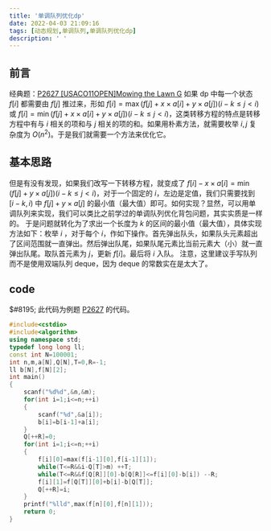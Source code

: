 ```yaml
---
title: '单调队列优化dp'
date: 2022-04-03 21:09:16
tags: [动态规划,单调队列,单调队列优化dp]
description: ' '
---
```


## 前言
经典题：[P2627 [USACO11OPEN]Mowing the Lawn G](https://www.luogu.com.cn/problem/P2627)
如果 dp 中每一个状态 $f[i]$ 都需要由 $f[j]$ 推过来，形如 $f[i]=\max(f[j]+x\times a[i]+y\times a[j])(i-k\leqslant j < i)$ 或 $f[i]=\min(f[j]+x\times a[i]+y\times a[j])(i-k\leqslant j < i)$，这类转移方程的特点是转移方程中有与 $i$ 相关的项和与 $j$ 相关的项的和。如果用朴素方法，就需要枚举 $i,j$ 复杂度为 $O(n^2)$。于是我们就需要一个方法来优化它。
## 基本思路
但是有没有发现，如果我们改写一下转移方程，就变成了 $f[i]-x\times a[i]=\min(f[j]+y\times a[j])(i-k\leqslant j < i)$，对于一个固定的 $i$，左边是定值，我们只需要找到 $[i-k,i)$ 中 $f[j]+y\times a[j]$ 的最小值（最大值）即可。如何实现？显然，可以用单调队列来实现，我们可以类比之前学过的单调队列优化背包问题，其实实质是一样的。
于是问题就转化为了求出一个长度为 $k$ 的区间的最小值（最大值），具体实现方法如下：枚举 $i$ ，对于每个 $i$，作如下操作。首先弹出队头，如果队头元素超出了区间范围就一直弹出。然后弹出队尾，如果队尾元素比当前元素大（小）就一直弹出队尾。取队首元素为 $j$，更新 $f[i]$。最后将 $i$ 入队。 
注意，这里建议手写队列而不是使用双端队列 deque，因为 deque 的常数实在是太大了。
## code
$#8195; 此代码为例题 [P2627](https://www.luogu.com.cn/problem/P2627) 的代码。
```cpp
#include<cstdio>
#include<algorithm>
using namespace std;
typedef long long ll;
const int N=100001;
int n,m,a[N],Q[N],T=0,R=-1;
ll b[N],f[N][2];
int main()
{
    scanf("%d%d",&n,&m);
    for(int i=1;i<=n;++i)
    {
        scanf("%d",&a[i]);
        b[i]=b[i-1]+a[i];
    }
    Q[++R]=0;
    for(int i=1;i<=n;++i)
    {
        f[i][0]=max(f[i-1][0],f[i-1][1]);
        while(T<=R&&i-Q[T]>m) ++T;
        while(T<=R&&f[Q[R]][0]-b[Q[R]]<=f[i][0]-b[i]) --R;
        f[i][1]=f[Q[T]][0]+b[i]-b[Q[T]];
        Q[++R]=i;
    }
    printf("%lld",max(f[n][0],f[n][1]));
    return 0;
}
```